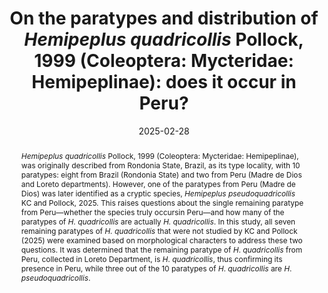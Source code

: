 ---
title: 'On the paratypes and distribution of <i>Hemipeplus quadricollis</i> Pollock, 1999 (Coleoptera: Mycteridae: Hemipeplinae): does it occur in Peru?'
date: '2025-02-28'
doi: 'https://doi.org/10.64338/im.1106.qlarp'
journal: Insecta Mundi
issue: '1106'
pagination: '1–7'
zoobank: 'urn:lsid:zoobank.org:pub:422C21B6-7701-4DC0-90C9-86DBCAD03B10'
authors:
  - first_name: 'K. C.'
    last_name: 'Sajan'
    affiliation: 'Florida State Collection of Arthropods, Florida Department of Agriculture and Consumer Services P.O. Box 147100, Gainesville, FL 32614-7100, USA'
    email: 'Sajankc143@gmail.com'
    orcid: 'https://orcid.org/0000-0002-2749-0738'

download: 'https://drive.google.com/file/d/1bwQKQnPA7NIJnTYyoL1uZrGV8jZrUK_i/view?usp=sharing'

supplementary:

keywords: 
  - Cryptic species
  - new records
  - palm beetles
  - sympatry

categories:
  - Coleoptera
  - Mycteridae
  - Hemipeplinae
  
references:
  - authors: Grouvelle A.
    year: 1896
    title: 'Nitidulides, Colydiides, Cucujides et Parnides recoltes par M. E. Gounelle au Bresil et autres Clavicornes d’Amerique. Annales de la Societe Entomologique de France 65'
    pages: 177–216
    doi: 
    url: 
    access: 

  - authors: ICZN [International Commission on Zoological Nomenclature].
    year: 1999
    title: 'International code of zoological nomenclature. Fourth edition. International Trust for Zoological Nomenclature; London'
    pages: 306 p
    doi: 
    url: 
    access: 

  - authors: KC S, Pollock DA.
    year: 2025
    title: 'Review of the Hemipeplinae (Coleoptera: Mycteridae) fauna of the world with descriptions of twenty-nine new species. Zootaxa 5574(1)'
    pages: 1–140
    doi: 
    url: 
    access: 

  - authors: Pollock DA.
    year: 1999
    title: 'Review of the New World Hemipeplinae (Coleoptera: Mycteridae) with descriptions of ten new species. Entomologica Scandinavica 30(1)'
    pages: 47–73
    doi: 
    url: 
    access:
 
abstract: '<i>Hemipeplus quadricollis </i>Pollock, 1999 (Coleoptera: Mycteridae: Hemipeplinae), was originally described from Rondonia State, Brazil, as its type locality, with 10 paratypes: eight from Brazil (Rondonia State) and two from Peru (Madre de Dios and Loreto departments). However, one of the paratypes from Peru (Madre de Dios) was later identified as a cryptic species, <i>Hemipeplus pseudoquadricollis </i>KC and Pollock, 2025. This raises questions about the single remaining paratype from Peru—whether the species truly occursin Peru—and how many of the paratypes of <i>H. quadricollis </i>are actually <i>H. quadricollis</i>. In this study, all seven remaining paratypes of <i>H. quadricollis </i>that were not studied by KC and Pollock (2025) were examined based on morphological characters to address these two questions. It was determined that the remaining paratype of <I>H</I>. <i>quadricollis </i>from Peru, collected in Loreto Department, is <I>H</I>. <i>quadricollis</i>, thus confirming its presence in Peru, while three out of the 10 paratypes of <I>H</I>. <i>quadricollis </i>are <I>H</I>. <i>pseudoquadricollis</i>.'

---